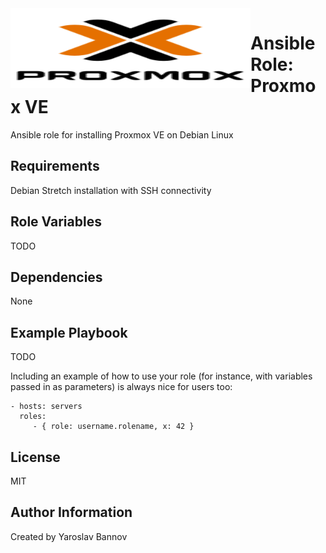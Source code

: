 <img style="float:left" alight="left" height="128px" width="384px" src="https://github.com/iaroslavb/ansible-role-proxmox/raw/master/proxmox_logo.png">

Ansible Role: Proxmox VE
=========

Ansible role for installing Proxmox VE on Debian Linux

Requirements
------------
Debian Stretch installation with SSH connectivity

Role Variables
--------------

TODO

Dependencies
------------

None

Example Playbook
----------------

TODO

Including an example of how to use your role (for instance, with variables passed in as parameters) is always nice for users too:

    - hosts: servers
      roles:
         - { role: username.rolename, x: 42 }

License
-------

MIT

Author Information
------------------

Created by Yaroslav Bannov